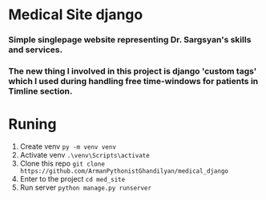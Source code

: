 # Medical Site django

### Simple singlepage website representing Dr. Sargsyan's skills and services.
### The new thing I involved in this project is django 'custom tags' which I used during handling free time-windows for patients in Timline section.

# Runing

1. Create venv `py -m venv venv`
2. Activate venv `.\venv\Scripts\activate`
3. Clone this repo `git clone https://github.com/ArmanPythonistGhandilyan/medical_django`
4. Enter to the project `cd med_site`
5. Run server `python manage.py runserver`